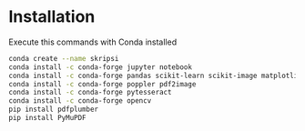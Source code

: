 # Installation
Execute this commands with Conda installed
```bash
conda create --name skripsi
conda install -c conda-forge jupyter notebook
conda install -c conda-forge pandas scikit-learn scikit-image matplotlib
conda install -c conda-forge poppler pdf2image
conda install -c conda-forge pytesseract
conda install -c conda-forge opencv
pip install pdfplumber
pip install PyMuPDF
```